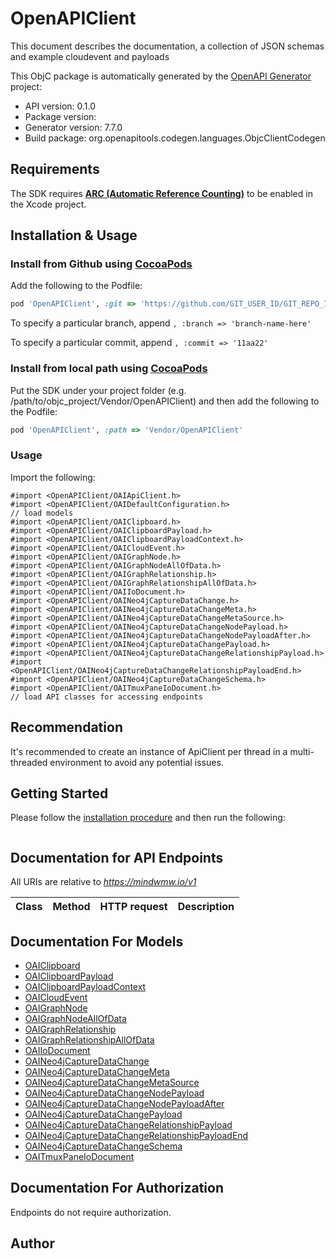 # OpenAPIClient

This document describes the documentation, a collection of JSON schemas and example cloudevent and payloads

This ObjC package is automatically generated by the [OpenAPI Generator](https://openapi-generator.tech) project:

- API version: 0.1.0
- Package version: 
- Generator version: 7.7.0
- Build package: org.openapitools.codegen.languages.ObjcClientCodegen

## Requirements

The SDK requires [**ARC (Automatic Reference Counting)**](http://stackoverflow.com/questions/7778356/how-to-enable-disable-automatic-reference-counting) to be enabled in the Xcode project.

## Installation & Usage
### Install from Github using [CocoaPods](https://cocoapods.org/)

Add the following to the Podfile:

```ruby
pod 'OpenAPIClient', :git => 'https://github.com/GIT_USER_ID/GIT_REPO_ID.git'
```

To specify a particular branch, append `, :branch => 'branch-name-here'`

To specify a particular commit, append `, :commit => '11aa22'`

### Install from local path using [CocoaPods](https://cocoapods.org/)

Put the SDK under your project folder (e.g. /path/to/objc_project/Vendor/OpenAPIClient) and then add the following to the Podfile:

```ruby
pod 'OpenAPIClient', :path => 'Vendor/OpenAPIClient'
```

### Usage

Import the following:

```objc
#import <OpenAPIClient/OAIApiClient.h>
#import <OpenAPIClient/OAIDefaultConfiguration.h>
// load models
#import <OpenAPIClient/OAIClipboard.h>
#import <OpenAPIClient/OAIClipboardPayload.h>
#import <OpenAPIClient/OAIClipboardPayloadContext.h>
#import <OpenAPIClient/OAICloudEvent.h>
#import <OpenAPIClient/OAIGraphNode.h>
#import <OpenAPIClient/OAIGraphNodeAllOfData.h>
#import <OpenAPIClient/OAIGraphRelationship.h>
#import <OpenAPIClient/OAIGraphRelationshipAllOfData.h>
#import <OpenAPIClient/OAIIoDocument.h>
#import <OpenAPIClient/OAINeo4jCaptureDataChange.h>
#import <OpenAPIClient/OAINeo4jCaptureDataChangeMeta.h>
#import <OpenAPIClient/OAINeo4jCaptureDataChangeMetaSource.h>
#import <OpenAPIClient/OAINeo4jCaptureDataChangeNodePayload.h>
#import <OpenAPIClient/OAINeo4jCaptureDataChangeNodePayloadAfter.h>
#import <OpenAPIClient/OAINeo4jCaptureDataChangePayload.h>
#import <OpenAPIClient/OAINeo4jCaptureDataChangeRelationshipPayload.h>
#import <OpenAPIClient/OAINeo4jCaptureDataChangeRelationshipPayloadEnd.h>
#import <OpenAPIClient/OAINeo4jCaptureDataChangeSchema.h>
#import <OpenAPIClient/OAITmuxPaneIoDocument.h>
// load API classes for accessing endpoints

```

## Recommendation

It's recommended to create an instance of ApiClient per thread in a multi-threaded environment to avoid any potential issues.

## Getting Started

Please follow the [installation procedure](#installation--usage) and then run the following:

```objc

```

## Documentation for API Endpoints

All URIs are relative to *https://mindwmw.io/v1*

Class | Method | HTTP request | Description
------------ | ------------- | ------------- | -------------


## Documentation For Models

 - [OAIClipboard](docs/OAIClipboard.md)
 - [OAIClipboardPayload](docs/OAIClipboardPayload.md)
 - [OAIClipboardPayloadContext](docs/OAIClipboardPayloadContext.md)
 - [OAICloudEvent](docs/OAICloudEvent.md)
 - [OAIGraphNode](docs/OAIGraphNode.md)
 - [OAIGraphNodeAllOfData](docs/OAIGraphNodeAllOfData.md)
 - [OAIGraphRelationship](docs/OAIGraphRelationship.md)
 - [OAIGraphRelationshipAllOfData](docs/OAIGraphRelationshipAllOfData.md)
 - [OAIIoDocument](docs/OAIIoDocument.md)
 - [OAINeo4jCaptureDataChange](docs/OAINeo4jCaptureDataChange.md)
 - [OAINeo4jCaptureDataChangeMeta](docs/OAINeo4jCaptureDataChangeMeta.md)
 - [OAINeo4jCaptureDataChangeMetaSource](docs/OAINeo4jCaptureDataChangeMetaSource.md)
 - [OAINeo4jCaptureDataChangeNodePayload](docs/OAINeo4jCaptureDataChangeNodePayload.md)
 - [OAINeo4jCaptureDataChangeNodePayloadAfter](docs/OAINeo4jCaptureDataChangeNodePayloadAfter.md)
 - [OAINeo4jCaptureDataChangePayload](docs/OAINeo4jCaptureDataChangePayload.md)
 - [OAINeo4jCaptureDataChangeRelationshipPayload](docs/OAINeo4jCaptureDataChangeRelationshipPayload.md)
 - [OAINeo4jCaptureDataChangeRelationshipPayloadEnd](docs/OAINeo4jCaptureDataChangeRelationshipPayloadEnd.md)
 - [OAINeo4jCaptureDataChangeSchema](docs/OAINeo4jCaptureDataChangeSchema.md)
 - [OAITmuxPaneIoDocument](docs/OAITmuxPaneIoDocument.md)


## Documentation For Authorization

Endpoints do not require authorization.


## Author


